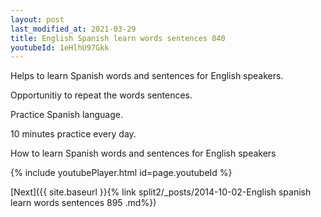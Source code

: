 ```yaml
---
layout: post
last_modified_at: 2021-03-29
title: English Spanish learn words sentences 840 
youtubeId: 1eHlhU97Gkk
---
```

 
 
Helps to learn Spanish words and sentences for English speakers.

Opportunitiy to repeat the words sentences. 

Practice Spanish language. 
 
10 minutes practice every day. 
 
How to learn Spanish words and sentences for English speakers 
 
{% include youtubePlayer.html id=page.youtubeId %}
 
 
[Next]({{ site.baseurl }}{% link  split2/_posts/2014-10-02-English spanish learn words sentences 895 .md%})
 
